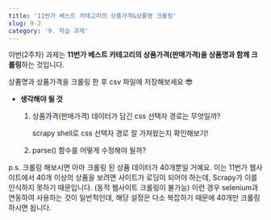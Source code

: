 ```yaml
---
title: '11번가 베스트 카테고리의 상품가격&상품명 크롤링'
slug: 9-2
category: '9. 학습 과제'
---
```


이번(2주차) 과제는 **11번가 베스트 카테고리의 상품가격(판매가격)을 상품명과 함께 크롤링**하는 것입니다.

상품명과 상품가격을 크롤링 한 후 csv 파일에 저장해보세요 😎

- **생각해야 될 것**
    1. 상품<span style="background-color:#D9E5FF">가</span>격(판매가격) 데이터가 담긴 css 선택자 경로는 무엇일까?
       
        scrapy shell로 css 선택자 경로 잘 가져왔는지 확인해보기!
        
    2. parse() 함수를 어떻게 수정해야 될까?

p.s. 크롤링 해보시면 아마 크롤링 된 상품 데이터가 40개뿐일 거예요. 이는 11번가 웹사이트에서 40개 이상의 상품을 보려면 사이트가 로딩이 되어야 하는데, Scrapy가 이를 인식하지 못하기 때문입니다. (동적 웹사이트 크롤링이 불가능) 이런 경우 selenium과 연동하여 사용하는 것이 일반적인데, 해당 설정은 다소 복잡하기 때문에 40개만 크롤링 하시면 됩니다.
